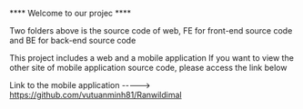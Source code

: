 **** Welcome to our projec ****


Two folders above is the source code of web, FE for front-end source code and BE for back-end source code

This project includes a web and a mobile application
If you want to view the other site of mobile application source code, please access the link below

Link to the mobile application -----> https://github.com/vutuanminh81/Ranwildimal
